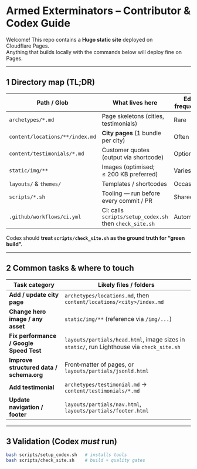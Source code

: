 # Armed Exterminators – Contributor & Codex Guide

Welcome! This repo contains a **Hugo static site** deployed on Cloudflare Pages.  
Anything that builds locally with the commands below will deploy fine on Pages.

---

## 1 Directory map (TL;DR)

| Path / Glob                     | What lives here                                         | Edit frequency |
| ------------------------------- | ------------------------------------------------------- | -------------- |
| `archetypes/*.md`               | Page skeletons (cities, testimonials)                   | Rare           |
| `content/locations/**/index.md` | **City pages** (1 bundle per city)                      | Often          |
| `content/testimonials/*.md`     | Customer quotes (output via shortcode)                  | Optional       |
| `static/img/**`                 | Images (optimised; ≤ 200 KB preferred)                  | Varies         |
| `layouts/` & `themes/`          | Templates / shortcodes                                  | Occasional     |
| `scripts/*.sh`                  | Tooling — run before every commit / PR                  | Shared         |
| `.github/workflows/ci.yml`      | CI: calls `scripts/setup_codex.sh` then `check_site.sh` | Automatic      |

Codex should **treat `scripts/check_site.sh` as the ground truth for “green build”.**

---

## 2 Common tasks & where to touch

| Task category                            | Likely files / folders                                                                     |
| ---------------------------------------- | ------------------------------------------------------------------------------------------ |
| **Add / update city page**               | `archetypes/locations.md`, then `content/locations/<city>/index.md`                        |
| **Change hero image / any asset**        | `static/img/**` (reference via `/img/...`)                                                 |
| **Fix performance / Google Speed Test**  | `layouts/partials/head.html`, image sizes in `static/`, run Lighthouse via `check_site.sh` |
| **Improve structured data / schema.org** | Front‑matter of pages, or `layouts/partials/jsonld.html`                                   |
| **Add testimonial**                      | `archetypes/testimonial.md` → `content/testimonials/*.md`                                  |
| **Update navigation / footer**           | `layouts/partials/nav.html`, `layouts/partials/footer.html`                                |

---

## 3 Validation (Codex _must_ run)

```bash
bash scripts/setup_codex.sh   # installs tools
bash scripts/check_site.sh    # build + quality gates
```
